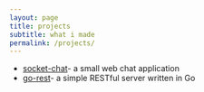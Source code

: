 ```yaml
---
layout: page
title: projects
subtitle: what i made
permalink: /projects/
---
```


* [socket-chat](https://github.com/actoris/socket-chat)- a small web chat application
* [go-rest](https://github.com/actoris/go-rest)- a simple RESTful server written in Go
